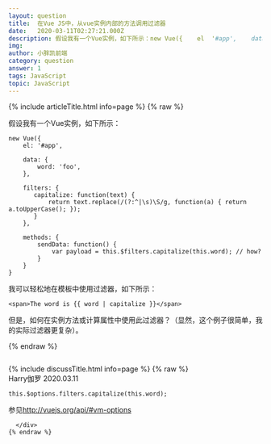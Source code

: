 ```yaml
---
layout: question
title:  在Vue JS中，从vue实例内部的方法调用过滤器
date:   2020-03-11T02:27:21.000Z
description: 假设我有一个Vue实例，如下所示：new Vue({    el  '#app',    data  {        word  'foo'...
img: 
author: 小胖凯前端
category: question
answer: 1
tags: JavaScript
topic: JavaScript
---
```

<div class="article-root">
  <div class="article">
    {% include articleTitle.html info=page %}
    {% raw %}
    <div class="article-content"><p><font style="vertical-align: inherit;"><font style="vertical-align: inherit;">假设我有一个Vue实例，如下所示：</font></font></p>

<pre><code>new Vue({<font></font>
    el: '#app',<font></font>
<font></font>
    data: {<font></font>
        word: 'foo',<font></font>
    },<font></font>
<font></font>
    filters: {<font></font>
       capitalize: function(text) {<font></font>
           return text.replace(/(?:^|\s)\S/g, function(a) { return a.toUpperCase(); });<font></font>
       }<font></font>
    },<font></font>
<font></font>
    methods: {<font></font>
        sendData: function() {<font></font>
            var payload = this.$filters.capitalize(this.word); // how?<font></font>
        }<font></font>
    }<font></font>
}<font></font>
</code></pre>

<p><font style="vertical-align: inherit;"><font style="vertical-align: inherit;">我可以轻松地在模板中使用过滤器，如下所示：</font></font></p>

<pre><code>&lt;span&gt;The word is {{ word | capitalize }}&lt;/span&gt;
</code></pre>

<p><font style="vertical-align: inherit;"><font style="vertical-align: inherit;">但是，如何在实例方法或计算属性中使用此过滤器？</font><font style="vertical-align: inherit;">（显然，这个例子很简单，我的实际过滤器更复杂）。</font></font></p></div>
    {% endraw %}
  </div>
  <p style="height: 0;width:0;overflow: hidden;"> 第541篇《在Vue JS中，从vue实例内部的方法调用过滤器》来自Winter(https://github.com/aiyld/aiyld.github.io)的站点</p>
  <div class="discuss-wrapper">
    {% include discussTitle.html info=page %}
    {% raw %}
    <div class="discuss-item">
        <div class="discuss-parent">
          <div class="discuss-meta">
            <span class="discuss-user">Harry伽罗</span>
            <span class="discuss-time">2020.03.11</span>
          </div>
          <div class="discuss-comment"><pre><code>this.$options.filters.capitalize(this.word);
</code></pre>

<p><font style="vertical-align: inherit;"><font style="vertical-align: inherit;">参见</font></font><a href="http://vuejs.org/api/#vm-options" rel="noreferrer"><font style="vertical-align: inherit;"><font style="vertical-align: inherit;">http://vuejs.org/api/#vm-options</font></font></a></p></div>
        </div>
        
      </div>
    {% endraw %}
  </div>
<div>
